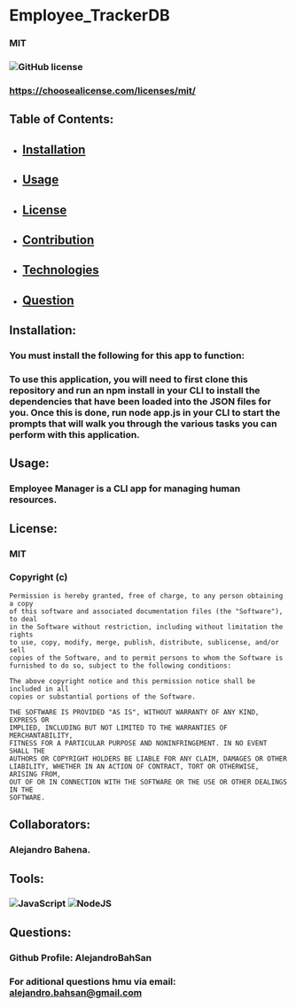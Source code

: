 # Employee_TrackerDB
 ### MIT 
 ### ![GitHub license](https://img.shields.io/github/license/Naereen/StrapDown.js.svg)
 ### https://choosealicense.com/licenses/mit/
  ## Table of Contents:
  - ## [Installation](#installation)
  - ## [Usage](#usage)
  - ## [License](#license)
  - ## [Contribution](#collaborators)
  - ## [Technologies](#tools)
  - ## [Question](#questions)
  ## Installation:
  ### You must install the following for this app to function:
  ### To use this application, you will need to first clone this repository and run an npm install in your CLI to install the dependencies that have been loaded into the JSON files for you. Once this is done, run node app.js in your CLI to start the prompts that will walk you through the various tasks you can perform with this application.
  ## Usage:
  ### Employee Manager is a CLI app for managing human resources.
  ## License:
  ### MIT 
  ### Copyright (c) <year> <copyright holders>

    Permission is hereby granted, free of charge, to any person obtaining a copy
    of this software and associated documentation files (the "Software"), to deal
    in the Software without restriction, including without limitation the rights
    to use, copy, modify, merge, publish, distribute, sublicense, and/or sell
    copies of the Software, and to permit persons to whom the Software is
    furnished to do so, subject to the following conditions:
    
    The above copyright notice and this permission notice shall be included in all
    copies or substantial portions of the Software.
    
    THE SOFTWARE IS PROVIDED "AS IS", WITHOUT WARRANTY OF ANY KIND, EXPRESS OR
    IMPLIED, INCLUDING BUT NOT LIMITED TO THE WARRANTIES OF MERCHANTABILITY,
    FITNESS FOR A PARTICULAR PURPOSE AND NONINFRINGEMENT. IN NO EVENT SHALL THE
    AUTHORS OR COPYRIGHT HOLDERS BE LIABLE FOR ANY CLAIM, DAMAGES OR OTHER
    LIABILITY, WHETHER IN AN ACTION OF CONTRACT, TORT OR OTHERWISE, ARISING FROM,
    OUT OF OR IN CONNECTION WITH THE SOFTWARE OR THE USE OR OTHER DEALINGS IN THE
    SOFTWARE.
    
  ## Collaborators:
  ### Alejandro Bahena.
  ## Tools:
  ### ![JavaScript](https://img.shields.io/badge/javascript-%23323330.svg?style=for-the-badge&logo=javascript&logoColor=%23F7DF1E) ![NodeJS](https://img.shields.io/badge/node.js-6DA55F?style=for-the-badge&logo=node.js&logoColor=white)
  ## Questions:
  ### Github Profile: AlejandroBahSan
  ### For aditional questions hmu via email: alejandro.bahsan@gmail.com

